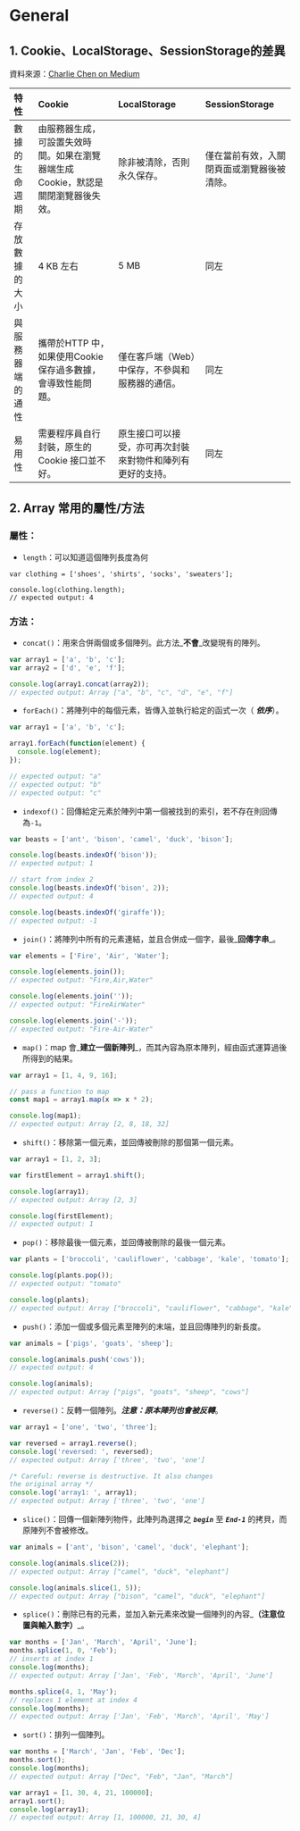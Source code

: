 # General

## 1. Cookie、LocalStorage、SessionStorage的差異

資料來源：[Charlie Chen on Medium](https://medium.com/@jscinin/javascript-cookie-localstorage-sessionstorage-%E4%B8%89%E7%A8%AE%E5%B7%AE%E7%95%B0-fe7f38260439)

| 特性 | Cookie | LocalStorage | SessionStorage |
| :--- | :--- | :--- | :--- |
| 數據的生命週期 | 由服務器生成，可設置失效時間。如果在瀏覽器端生成Cookie，默認是關閉瀏覽器後失效。 | 除非被清除，否則永久保存。 | 僅在當前有效，入關閉頁面或瀏覽器後被清除。 |
| 存放數據的大小 | 4 KB 左右 | 5 MB | 同左 |
| 與服務器端的通性 | 攜帶於HTTP 中，如果使用Cookie 保存過多數據，會導致性能問題。 | 僅在客戶端（Web）中保存，不參與和服務器的通信。 | 同左 |
| 易用性 | 需要程序員自行封裝，原生的Cookie 接口並不好。 | 原生接口可以接受，亦可再次封裝來對物件和陣列有更好的支持。 | 同左 |

## 2. Array 常用的屬性/方法

### 屬性：

* `length`：可以知道這個陣列長度為何

```text
var clothing = ['shoes', 'shirts', 'socks', 'sweaters'];

console.log(clothing.length);
// expected output: 4
```

### 方法：

* `concat()`：用來合併兩個或多個陣列。此方法_**不會**_改變現有的陣列。

```javascript
var array1 = ['a', 'b', 'c'];
var array2 = ['d', 'e', 'f'];

console.log(array1.concat(array2));
// expected output: Array ["a", "b", "c", "d", "e", "f"]
```

* `forEach()`：將陣列中的每個元素，皆傳入並執行給定的函式一次（ _**依序**_）。

```javascript
var array1 = ['a', 'b', 'c'];

array1.forEach(function(element) {
  console.log(element);
});

// expected output: "a"
// expected output: "b"
// expected output: "c"
```

* `indexof()`：回傳給定元素於陣列中第一個被找到的索引，若不存在則回傳為`-1`。

```javascript
var beasts = ['ant', 'bison', 'camel', 'duck', 'bison'];

console.log(beasts.indexOf('bison'));
// expected output: 1

// start from index 2
console.log(beasts.indexOf('bison', 2));
// expected output: 4

console.log(beasts.indexOf('giraffe'));
// expected output: -1
```

* `join()`：將陣列中所有的元素連結，並且合併成一個字，最後_**回傳字串**_。

```javascript
var elements = ['Fire', 'Air', 'Water'];

console.log(elements.join());
// expected output: "Fire,Air,Water"

console.log(elements.join(''));
// expected output: "FireAirWater"

console.log(elements.join('-'));
// expected output: "Fire-Air-Water"
```

* `map()`：map 會_**建立一個新陣列**_，而其內容為原本陣列，經由函式運算過後所得到的結果。

```javascript
var array1 = [1, 4, 9, 16];

// pass a function to map
const map1 = array1.map(x => x * 2);

console.log(map1);
// expected output: Array [2, 8, 18, 32]
```

* `shift()`：移除第一個元素，並回傳被刪除的那個第一個元素。

```javascript
var array1 = [1, 2, 3];

var firstElement = array1.shift();

console.log(array1);
// expected output: Array [2, 3]

console.log(firstElement);
// expected output: 1
```

* `pop()`：移除最後一個元素，並回傳被刪除的最後一個元素。

```javascript
var plants = ['broccoli', 'cauliflower', 'cabbage', 'kale', 'tomato'];

console.log(plants.pop());
// expected output: "tomato"

console.log(plants);
// expected output: Array ["broccoli", "cauliflower", "cabbage", "kale"]
```

* `push()`：添加一個或多個元素至陣列的末端，並且回傳陣列的新長度。

```javascript
var animals = ['pigs', 'goats', 'sheep'];

console.log(animals.push('cows'));
// expected output: 4

console.log(animals);
// expected output: Array ["pigs", "goats", "sheep", "cows"]
```

* `reverse()`：反轉一個陣列。_**注意：原本陣列也會被反轉**_。

```javascript
var array1 = ['one', 'two', 'three'];

var reversed = array1.reverse(); 
console.log('reversed: ', reversed);
// expected output: Array ['three', 'two', 'one']

/* Careful: reverse is destructive. It also changes
the original array */ 
console.log('array1: ', array1);
// expected output: Array ['three', 'two', 'one']
```

* `slice()`：回傳一個新陣列物件，此陣列為選擇之 _**`begin`**_ 至 _**`End-1`**_ 的拷貝，而原陣列不會被修改。

```javascript
var animals = ['ant', 'bison', 'camel', 'duck', 'elephant'];

console.log(animals.slice(2));
// expected output: Array ["camel", "duck", "elephant"]

console.log(animals.slice(1, 5));
// expected output: Array ["bison", "camel", "duck", "elephant"]
```

* `splice()`：刪除已有的元素，並加入新元素來改變一個陣列的內容_**（注意位置與輸入數字）**_。

```javascript
var months = ['Jan', 'March', 'April', 'June'];
months.splice(1, 0, 'Feb');
// inserts at index 1
console.log(months);
// expected output: Array ['Jan', 'Feb', 'March', 'April', 'June']

months.splice(4, 1, 'May');
// replaces 1 element at index 4
console.log(months);
// expected output: Array ['Jan', 'Feb', 'March', 'April', 'May']
```

* `sort()`：排列一個陣列。

```javascript
var months = ['March', 'Jan', 'Feb', 'Dec'];
months.sort();
console.log(months);
// expected output: Array ["Dec", "Feb", "Jan", "March"]

var array1 = [1, 30, 4, 21, 100000];
array1.sort();
console.log(array1);
// expected output: Array [1, 100000, 21, 30, 4]
```



